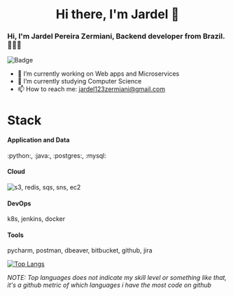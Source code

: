 <h1 align="center"> Hi there, I'm Jardel 👋 </h1>



<!--
**Jardelpz/Jardelpz** is a ✨ _special_ ✨ repository because its `README.md` (this file) appears on your GitHub profile.

Here are some ideas to get you started:

- 🔭 I’m currently working on ...
- 🌱 I’m currently learning ...
- 👯 I’m looking to collaborate on ...
- 🤔 I’m looking for help with ...
- 💬 Ask me about ...
- 📫 How to reach me: ...
- 😄 Pronouns: ...
- ⚡ Fun fact: ...
-->

### Hi, I'm Jardel Pereira Zermiani, Backend developer from Brazil. 👨🏻‍💻

![Badge](https://github.com/Jardelpz?style=for-the-badge&logo=ghost) 

- 🔭 I’m currently working on Web apps and Microservices
- 🌱 I’m currently studying Computer Science
- 📫 How to reach me: jardel123zermiani@gmail.com


# Stack

#### Application and Data
:python:, :java:, :postgres:, :mysql:


#### Cloud
![s3](https://user-images.githubusercontent.com/32064166/103538094-59851980-4e74-11eb-9412-f65905b0eacc.png), redis, sqs, sns, ec2


#### DevOps
k8s, jenkins, docker

#### Tools
pycharm, postman, dbeaver, bitbucket, github, jira


[![Top Langs](https://github-readme-stats.vercel.app/api/top-langs/?username=Jardelpz)](https://github.com/anuraghazra/github-readme-stats)


_NOTE: Top languages does not indicate my skill level or something like that, it's a github metric of which languages i have the most code on github_

